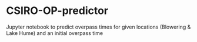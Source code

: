 # CSIRO-OP-predictor
Jupyter notebook to predict overpass times for given locations (Blowering &amp; Lake Hume) and an initial overpass time
